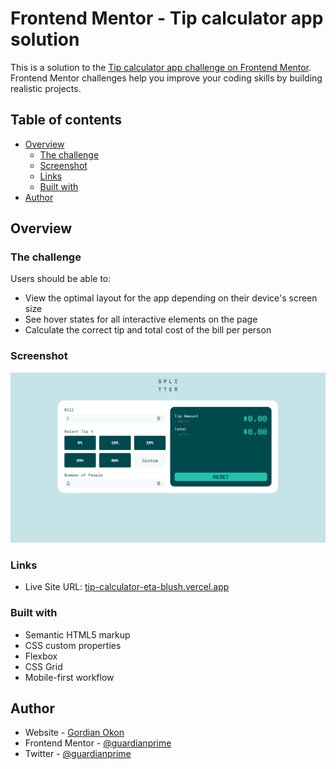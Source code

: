 # Frontend Mentor - Tip calculator app solution

This is a solution to the [Tip calculator app challenge on Frontend Mentor](https://www.frontendmentor.io/challenges/tip-calculator-app-ugJNGbJUX). Frontend Mentor challenges help you improve your coding skills by building realistic projects.

## Table of contents

- [Overview](#overview)
  - [The challenge](#the-challenge)
  - [Screenshot](#screenshot)
  - [Links](#links)
  - [Built with](#built-with)
- [Author](#author)

## Overview

### The challenge

Users should be able to:

- View the optimal layout for the app depending on their device's screen size
- See hover states for all interactive elements on the page
- Calculate the correct tip and total cost of the bill per person

### Screenshot

![](./screenshot.png)

### Links

- Live Site URL: [tip-calculator-eta-blush.vercel.app](https://tip-calculator-eta-blush.vercel.app/)

### Built with

- Semantic HTML5 markup
- CSS custom properties
- Flexbox
- CSS Grid
- Mobile-first workflow

## Author

- Website - [Gordian Okon](https://gordian-okon.vercel.app)
- Frontend Mentor - [@guardianprime](https://www.frontendmentor.io/profile/guardianprime)
- Twitter - [@guardianprime](https://www.twitter.com/GordianOkon)

